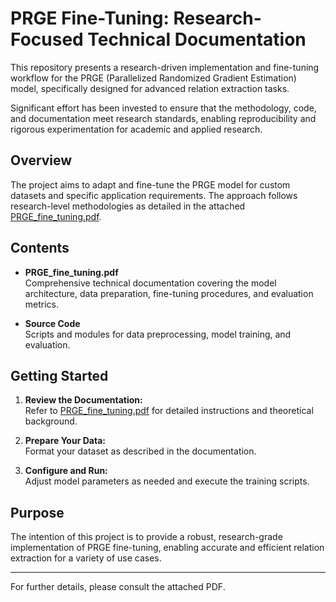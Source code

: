 # PRGE Fine-Tuning: Research-Focused Technical Documentation

This repository presents a research-driven implementation and fine-tuning workflow for the PRGE (Parallelized Randomized Gradient Estimation) model, specifically designed for advanced relation extraction tasks.  

Significant effort has been invested to ensure that the methodology, code, and documentation meet research standards, enabling reproducibility and rigorous experimentation for academic and applied research.

## Overview

The project aims to adapt and fine-tune the PRGE model for custom datasets and specific application requirements. The approach follows research-level methodologies as detailed in the attached [PRGE_fine_tuning.pdf](./PRGE_fine_tuning.pdf).

## Contents

- **PRGE_fine_tuning.pdf**  
  Comprehensive technical documentation covering the model architecture, data preparation, fine-tuning procedures, and evaluation metrics.

- **Source Code**  
  Scripts and modules for data preprocessing, model training, and evaluation.

## Getting Started

1. **Review the Documentation:**  
   Refer to [PRGE_fine_tuning.pdf](./PRGE_fine_tuning.pdf) for detailed instructions and theoretical background.

2. **Prepare Your Data:**  
   Format your dataset as described in the documentation.

3. **Configure and Run:**  
   Adjust model parameters as needed and execute the training scripts.

## Purpose

The intention of this project is to provide a robust, research-grade implementation of PRGE fine-tuning, enabling accurate and efficient relation extraction for a variety of use cases.

---

For further details, please consult the attached PDF.
